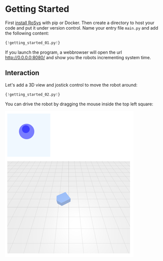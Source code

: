 # Getting Started

First [install RoSys](installation.md) with pip or Docker.
Then create a directory to host your code and put it under version control.
Name your entry file `main.py` and add the following content:

```Python
{!getting_started_01.py!}
```

If you launch the program, a webbrowser will open the url http://0.0.0.0:8080/ and show you the robots incrementing system time.

## Interaction

Let's add a 3D view and jostick control to move the robot around:

```Python hl_lines="5  13-16"
{!getting_started_02.py!}
```

You can drive the robot by dragging the mouse inside the top left square:

![Screenshot](getting_started_02.png)

